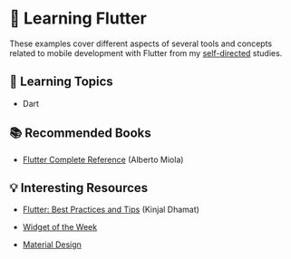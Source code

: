# 📱 Learning Flutter

These examples cover different aspects of several tools and concepts related to mobile development with Flutter from my [self-directed](https://github.com/DanielBrito/self-learning) studies.


## :bookmark_tabs: Learning Topics

- Dart


## :books: Recommended Books

- [Flutter Complete Reference](./ebook_flutter_complete_reference.pdf) (Alberto Miola)


## :bulb: Interesting Resources

- [Flutter: Best Practices and Tips](https://medium.com/flutter-community/flutter-best-practices-and-tips-7c2782c9ebb5) (Kinjal Dhamat)

- [Widget of the Week](https://www.youtube.com/playlist?list=PLjxrf2q8roU23XGwz3Km7sQZFTdB996iG)

- [Material Design](https://material.io/design)
